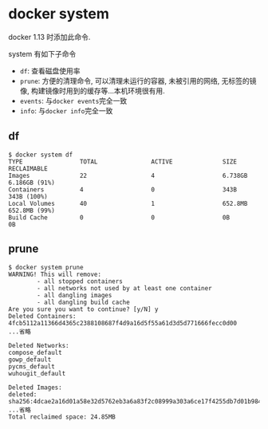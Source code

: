 # docker system

docker 1.13 时添加此命令.

system 有如下子命令

- `df`:     查看磁盘使用率
- `prune`:  方便的清理命令, 可以清理未运行的容器, 未被引用的网络, 无标签的镜像, 构建镜像时用到的缓存等...本机环境很有用.
- `events`: 与`docker events`完全一致
- `info`:   与`docker info`完全一致

## df

```log
$ docker system df
TYPE                TOTAL               ACTIVE              SIZE                RECLAIMABLE
Images              22                  4                   6.738GB             6.186GB (91%)
Containers          4                   0                   343B                343B (100%)
Local Volumes       40                  1                   652.8MB             652.8MB (99%)
Build Cache         0                   0                   0B                  0B
```

## prune

```log
$ docker system prune
WARNING! This will remove:
        - all stopped containers
        - all networks not used by at least one container
        - all dangling images
        - all dangling build cache
Are you sure you want to continue? [y/N] y
Deleted Containers:
4fcb5112a11366d4365c2388108687f4d9a16d5f55a61d3d5d771666fecc0d00
...省略

Deleted Networks:
compose_default
gowp_default
pycms_default
wuhougit_default

Deleted Images:
deleted: sha256:4dcae2a16d01a58e32d5762eb3a6a83f2c08999a303a6ce17f4255db7d01b984
...省略
Total reclaimed space: 24.85MB
```
